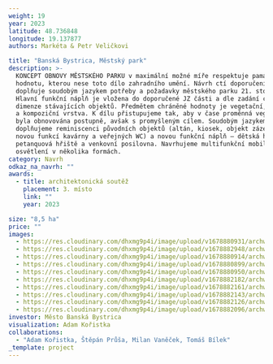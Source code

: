 ```yaml
---
weight: 19
year: 2023
latitude: 48.736848
longitude: 19.137877
authors: Markéta & Petr Veličkovi

title: "Banská Bystrica, Městský park"
description: >-
  KONCEPT OBNOVY MĚSTSKÉHO PARKU v maximální možné míře respektuje památkovou
  hodnotu, kterou nese toto dílo zahradního umění. Návrh ctí doporučení a
  doplňuje soudobým jazykem potřeby a požadavky městského parku 21. století.
  Hlavní funkční náplň je vložena do doporučené JZ části a dle zadání ctí
  dimenze stávajících objektů. Předmětem chráněné hodnoty je vegetační, terénní
  a kompoziční vrstva. K dílu přistupujeme tak, aby v čase proměnná vegetace
  byla obnovována postupně, avšak s promyšleným cílem. Soudobým jazykem
  doplňujeme reminiscenci původních objektů (altán, kiosek, objekt zázemí s
  novou funkcí kavárny a veřejných WC) a novou funkční náplň – dětská hřiště,
  petanquová hřiště a venkovní posilovna. Navrhujeme multifunkční mobiliář a
  osvětlení v několika formách.
category: Navrh
odkaz_na_navrh: ""
awards:
  - title: architektonická soutěž
    placement: 3. místo
    link: ""
    year: 2023

size: "8,5 ha"
price: ""
images:
  - https://res.cloudinary.com/dhxmg9p4i/image/upload/v1678880931/archweb/3_2_luo513.jpg
  - https://res.cloudinary.com/dhxmg9p4i/image/upload/v1678882948/archweb/P%C5%AEDORYS_01_fmr3qd.jpg
  - https://res.cloudinary.com/dhxmg9p4i/image/upload/v1678880914/archweb/2_2_jzmpsp.jpg
  - https://res.cloudinary.com/dhxmg9p4i/image/upload/v1678880899/archweb/1C_z70aoz.jpg
  - https://res.cloudinary.com/dhxmg9p4i/image/upload/v1678880950/archweb/4_3_cuuinh.jpg
  - https://res.cloudinary.com/dhxmg9p4i/image/upload/v1678882182/archweb/%C5%A0IR%C5%A0%C3%8D_VZTAHY_nrvonj.jpg
  - https://res.cloudinary.com/dhxmg9p4i/image/upload/v1678882161/archweb/SCH%C3%89MA_VEGETACE_OBNOVA_ALEJ%C3%8D_sfwdmf.jpg
  - https://res.cloudinary.com/dhxmg9p4i/image/upload/v1678882143/archweb/SCH%C3%89MA_VEGETACE_o3gasn.jpg
  - https://res.cloudinary.com/dhxmg9p4i/image/upload/v1678882126/archweb/SCH%C3%89MA_OSV%C4%9ATLEN%C3%8D_dumz1g.jpg
  - https://res.cloudinary.com/dhxmg9p4i/image/upload/v1678882096/archweb/KAV%C3%81RNA_KIOSEK_ALT%C3%81N_ukfyea.jpg
investor: Město Banská Bystrica
visualization: Adam Kořistka
collaborations:
  - "Adam Kořistka, Štěpán Průša, Milan Vaněček, Tomáš Bílek"
_template: project
---
```

